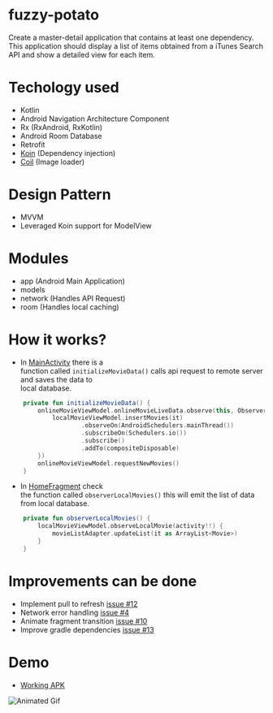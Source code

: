 
# fuzzy-potato  
Create a master-detail application that contains at least one dependency. This application should display a list of items obtained from a iTunes Search API and show a detailed view for each item.  
  
# Techology used  
- Kotlin  
- Android Navigation Architecture Component  
- Rx (RxAndroid, RxKotlin)  
- Android Room Database  
- Retrofit  
- [Koin](https://insert-koin.io) (Dependency injection)  
- [Coil](https://coil-kt.github.io/coil/) (Image loader)
  
# Design Pattern  
- MVVM   
- Leveraged Koin support for ModelView  
  
# Modules  
- app (Android Main Application)  
- models   
- network (Handles API Request)  
- room (Handles local caching)  
  
# How it works?  
- In [MainActivity](/app/src/main/java/com/ceosilvajr/starwars/MainActivity.kt) there is a   
function called `initializeMovieData()` calls api request to remote server and saves the data to   
local database.  

```kotlin 
    private fun initializeMovieData() {
        onlineMovieViewModel.onlineMovieLiveData.observe(this, Observer {
            localMovieViewModel.insertMovies(it)
                    .observeOn(AndroidSchedulers.mainThread())
                    .subscribeOn(Schedulers.io())
                    .subscribe()
                    .addTo(compositeDisposable)
        })
        onlineMovieViewModel.requestNewMovies()
    }
```  
 
- In [HomeFragment](/app/src/main/java/com/ceosilvajr/starwars/fragments/HomeFragment.kt) check   
the function called `observerLocalMovies()` this will emit the list of data from local database.  

```kotlin 
    private fun observerLocalMovies() {
        localMovieViewModel.observeLocalMovie(activity!!) {
            movieListAdapter.updateList(it as ArrayList<Movie>)
        }
    }
```  
  
# Improvements can be done  
- Implement pull to refresh [issue #12](https://github.com/ceosilvajr/fuzzy-potato/issues/12)
- Network error handling [issue #4](https://github.com/ceosilvajr/fuzzy-potato/issues/11])
- Animate fragment transition [issue #10](https://github.com/ceosilvajr/fuzzy-potato/issues/10)
- Improve gradle dependencies [issue #13](https://github.com/ceosilvajr/fuzzy-potato/issues/13)

# Demo  
- [Working APK](/art/app.apk)

![Animated Gif](/art/demo.gif)  

  